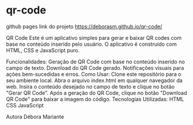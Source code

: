 # qr-code
github pages link do projeto https://deborasm.github.io/qr-code/

QR Code 
Este é um aplicativo simples para gerar e baixar QR codes com base no conteúdo inserido pelo usuário. O aplicativo é construído com HTML, CSS e JavaScript puro.

Funcionalidades:
Geração de QR Code com base no conteúdo inserido no campo de texto.
Download do QR Code gerado.
Notificações visuais para ações bem-sucedidas e erros.
Como Usar:
Clone este repositório para o seu ambiente local.
Abra o arquivo index.html em qualquer navegador da web.
Insira o conteúdo desejado no campo de texto e clique no botão "Gerar QR Code".
Após a geração do QR Code, clique no botão "Download QR Code" para baixar a imagem do código.
Tecnologias Utilizadas:
HTML
CSS
JavaScript

Autora
Débora Mariante

